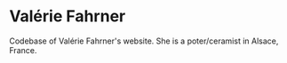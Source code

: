 # Valérie Fahrner

Codebase of Valérie Fahrner's website.
She is a poter/ceramist in Alsace, France.
